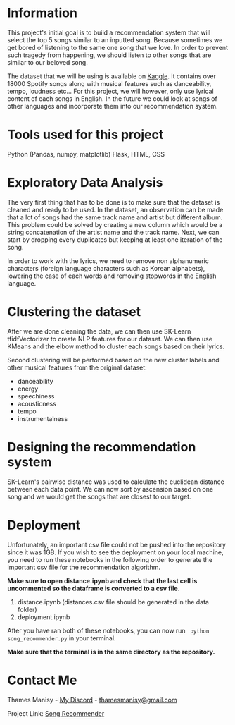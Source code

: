 # Information 

This project's initial goal is to build a recommendation system that will select the top 5 songs similar to an inputted song. Because sometimes we get bored of listening to the same one song that we love. In order to prevent such tragedy from happening, we should listen to other songs that are similar to our beloved song.

The dataset that we will be using is available on [Kaggle](https://www.kaggle.com/datasets/imuhammad/audio-features-and-lyrics-of-spotify-songs). It contains over 18000 Spotify songs along with musical features such as danceability, tempo, loudness etc... For this project, we will however, only use lyrical content of each songs in English. In the future we could look at songs of other languages and incorporate them into our recommendation system.

# Tools used for this project

Python (Pandas, numpy, matplotlib) Flask, HTML, CSS

# Exploratory Data Analysis

The very first thing that has to be done is to make sure that the dataset is cleaned and ready to be used. In the dataset, an observation can be made that a lot of songs had the same track name and artist but different album. This problem could be solved by creating a new column which would be a string concatenation of the artist name and the track name. Next, we can start by dropping every duplicates but keeping at least one iteration of the song.

In order to work with the lyrics, we need to remove non alphanumeric characters (foreign language characters such as Korean alphabets), lowering the case of each words and removing stopwords in the English language.

# Clustering the dataset

After we are done cleaning the data, we can then use SK-Learn tfidfVectorizer to create NLP features for our dataset. We can then use KMeans and the elbow method to cluster each songs based on their lyrics.

Second clustering will be performed based on the new cluster labels and other musical features from the original dataset:
- danceability
- energy
- speechiness
- acousticness
- tempo
- instrumentalness

# Designing the recommendation system

SK-Learn's pairwise distance was used to calculate the euclidean distance between each data point. We can now sort by ascension based on one song and we would get the songs that are closest to our target. 

# Deployment

Unfortunately, an important csv file could not be pushed into the repository since it was 1GB. If you wish to see the deployment on your local machine, you need to run these notebooks in the following order to generate the important csv file for the recommendation algorithm. 

**Make sure to open distance.ipynb and check that the last cell is uncommented so the dataframe is converted to a csv file.**

1. distance.ipynb (distances.csv file should be generated in the data folder)
2. deployment.ipynb

After you have ran both of these notebooks, you can now run ``` python song_recommender.py``` in your terminal. 

 **Make sure that the terminal is in the same directory as the repository.**


# Contact Me

Thames Manisy - [My Discord](https://discord.com/channels/Thames#7138) - thamesmanisy@gmail.com

Project Link: [Song Recommender](https://github.com/thames31/lyrics-emotion-detector)



